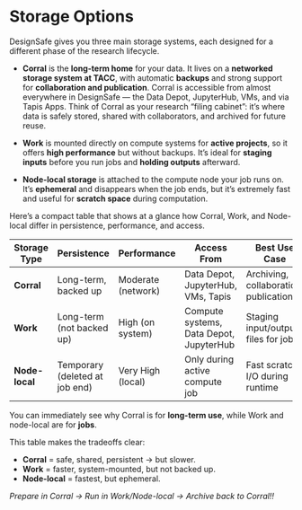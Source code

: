 # Storage Options

DesignSafe gives you three main storage systems, each designed for a different phase of the research lifecycle.

* **Corral** is the **long-term home** for your data. It lives on a **networked storage system at TACC**, with automatic **backups** and strong support for **collaboration and publication**. Corral is accessible from almost everywhere in DesignSafe — the Data Depot, JupyterHub, VMs, and via Tapis Apps. Think of Corral as your research “filing cabinet”: it’s where data is safely stored, shared with collaborators, and archived for future reuse.

* **Work** is mounted directly on compute systems for **active projects**, so it offers **high performance** but without backups. It’s ideal for **staging inputs** before you run jobs and **holding outputs** afterward.

* **Node-local storage** is attached to the compute node your job runs on. It’s **ephemeral** and disappears when the job ends, but it’s extremely fast and useful for **scratch space** during computation.

Here’s a compact table that shows at a glance how Corral, Work, and Node-local differ in persistence, performance, and access. 



| Storage Type   | Persistence                    | Performance        | Access From                             | Best Use Case                         |
| -------------- | ------------------------------ | ------------------ | --------------------------------------- | ------------------------------------- |
| **Corral**     | Long-term, backed up           | Moderate (network) | Data Depot, JupyterHub, VMs, Tapis      | Archiving, collaboration, publication |
| **Work**       | Long-term (not backed up)      | High (on system)   | Compute systems, Data Depot, JupyterHub | Staging input/output files for jobs   |
| **Node-local** | Temporary (deleted at job end) | Very High (local)  | Only during active compute job          | Fast scratch I/O during runtime       |

You can immediately see why Corral is for **long-term use**, while Work and node-local are for **jobs**. 

This table makes the tradeoffs clear:

* **Corral** = safe, shared, persistent → but slower.
* **Work** = faster, system-mounted, but not backed up.
* **Node-local** = fastest, but ephemeral.

*Prepare in Corral → Run in Work/Node-local → Archive back to Corral!!*
